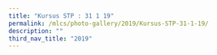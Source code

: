 ```yaml
---
title: "Kursus STP : 31 1 19"
permalink: /mlcs/photo-gallery/2019/Kursus-STP-31-1-19/
description: ""
third_nav_title: "2019"
---
```

